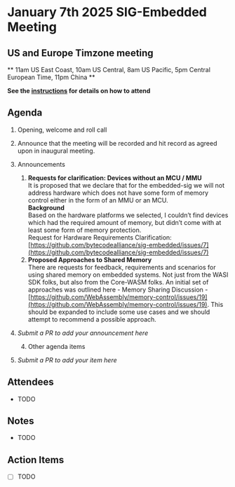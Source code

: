 # January 7th 2025 SIG-Embedded Meeting

## US and Europe Timzone meeting
** 11am US East Coast, 10am US Central, 8am US Pacific, 5pm Central European Time, 11pm China **

**See the [instructions](../README.md) for details on how to attend**

## Agenda

1. Opening, welcome and roll call

2. Announce that the meeting will be recorded and hit record as agreed upon in inaugural meeting. 

3. Announcements
   
   1. **Requests for clarification: Devices without an MCU / MMU** </br>
      It is proposed that we declare that for the embedded-sig we will not address hardware which does not have some form of memory control either in the form of an MMU or an MCU.  
      **Background**  
      Based on the hardware platforms we selected, I couldn’t find devices which had the required amount of memory, but didn’t come with at least some form of memory protection.  
      Request for Hardware Requirements Clarification:  [https://github.com/bytecodealliance/sig-embedded/issues/7](https://github.com/bytecodealliance/sig-embedded/issues/7)
   2. **Proposed Approaches to Shared Memory**  
      There are requests for feedback, requirements and scenarios for using shared memory on embedded systems. Not just from the WASI SDK folks, but also from the Core-WASM folks. An initial set of approaches was outlined here - Memory Sharing Discussion - [https://github.com/WebAssembly/memory-control/issues/19](https://github.com/WebAssembly/memory-control/issues/19). This should be expanded to include some use cases and we should attempt to recommend a possible approach.

4. _Submit a PR to add your announcement here_
   
   4. Other agenda items

5. _Submit a PR to add your item here_

## Attendees

* TODO

## Notes

* TODO

## Action Items

* [ ] TODO
